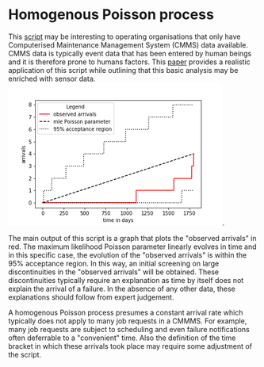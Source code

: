 # Homogenous Poisson process
This [script](https://nbviewer.jupyter.org/github/chrisrijsdijk/RAMS/blob/master/PoissonDistribution.ipynb) may be interesting to operating organisations that only have Computerised Maintenance Management System (CMMS) data available. CMMS data is typically event data that has been entered by human beings and it is therefore prone to humans factors. This [paper](https://www.phmpapers.org/index.php/phme/article/view/409) provides a realistic application of this script while outlining that this basic analysis may be enriched with sensor data.
![cover image](/figures/PoissonPlot01.png).

The main output of this script is a graph that plots the "observed arrivals" in red. The maximum likelihood Poisson parameter linearly evolves in time and in this specific case, the evolution of the "observed arrivals" is within the 95% acceptance region. In this way, an initial screening on large discontinuities in the "observed arrivals" will be obtained. These discontinuities typically require an explanation as time by itself does not explain the arrival of a failure. In the absence of any other data, these explanations should follow from expert judgement.

A homogenous Poisson process presumes a constant arrival rate which typically does not apply to many job requests in a CMMMS. For example, many job requests are subject to scheduling and even failure notifications often deferrable to a "convenient" time. Also the definition of the time bracket in which these arrivals took place may require some adjustment of the script.
